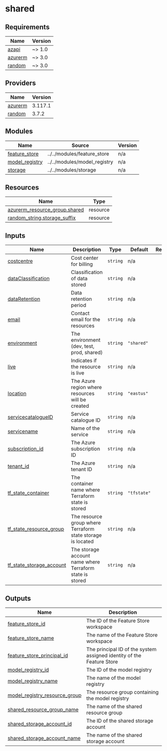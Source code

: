# shared

<!-- BEGINNING OF PRE-COMMIT-TERRAFORM DOCS HOOK -->
## Requirements

| Name | Version |
|------|---------|
| <a name="requirement_azapi"></a> [azapi](#requirement\_azapi) | ~> 1.0 |
| <a name="requirement_azurerm"></a> [azurerm](#requirement\_azurerm) | ~> 3.0 |
| <a name="requirement_random"></a> [random](#requirement\_random) | ~> 3.0 |

## Providers

| Name | Version |
|------|---------|
| <a name="provider_azurerm"></a> [azurerm](#provider\_azurerm) | 3.117.1 |
| <a name="provider_random"></a> [random](#provider\_random) | 3.7.2 |

## Modules

| Name | Source | Version |
|------|--------|---------|
| <a name="module_feature_store"></a> [feature\_store](#module\_feature\_store) | ../../modules/feature_store | n/a |
| <a name="module_model_registry"></a> [model\_registry](#module\_model\_registry) | ../../modules/model_registry | n/a |
| <a name="module_storage"></a> [storage](#module\_storage) | ../../modules/storage | n/a |

## Resources

| Name | Type |
|------|------|
| [azurerm_resource_group.shared](https://registry.terraform.io/providers/hashicorp/azurerm/latest/docs/resources/resource_group) | resource |
| [random_string.storage_suffix](https://registry.terraform.io/providers/hashicorp/random/latest/docs/resources/string) | resource |

## Inputs

| Name | Description | Type | Default | Required |
|------|-------------|------|---------|:--------:|
| <a name="input_costcentre"></a> [costcentre](#input\_costcentre) | Cost center for billing | `string` | n/a | yes |
| <a name="input_dataClassification"></a> [dataClassification](#input\_dataClassification) | Classification of data stored | `string` | n/a | yes |
| <a name="input_dataRetention"></a> [dataRetention](#input\_dataRetention) | Data retention period | `string` | n/a | yes |
| <a name="input_email"></a> [email](#input\_email) | Contact email for the resources | `string` | n/a | yes |
| <a name="input_environment"></a> [environment](#input\_environment) | The environment (dev, test, prod, shared) | `string` | `"shared"` | no |
| <a name="input_live"></a> [live](#input\_live) | Indicates if the resource is live | `string` | n/a | yes |
| <a name="input_location"></a> [location](#input\_location) | The Azure region where resources will be created | `string` | `"eastus"` | no |
| <a name="input_servicecatalogueID"></a> [servicecatalogueID](#input\_servicecatalogueID) | Service catalogue ID | `string` | n/a | yes |
| <a name="input_servicename"></a> [servicename](#input\_servicename) | Name of the service | `string` | n/a | yes |
| <a name="input_subscription_id"></a> [subscription\_id](#input\_subscription\_id) | The Azure subscription ID | `string` | n/a | yes |
| <a name="input_tenant_id"></a> [tenant\_id](#input\_tenant\_id) | The Azure tenant ID | `string` | n/a | yes |
| <a name="input_tf_state_container"></a> [tf\_state\_container](#input\_tf\_state\_container) | The container name where Terraform state is stored | `string` | `"tfstate"` | no |
| <a name="input_tf_state_resource_group"></a> [tf\_state\_resource\_group](#input\_tf\_state\_resource\_group) | The resource group where Terraform state storage is located | `string` | n/a | yes |
| <a name="input_tf_state_storage_account"></a> [tf\_state\_storage\_account](#input\_tf\_state\_storage\_account) | The storage account name where Terraform state is stored | `string` | n/a | yes |

## Outputs

| Name | Description |
|------|-------------|
| <a name="output_feature_store_id"></a> [feature\_store\_id](#output\_feature\_store\_id) | The ID of the Feature Store workspace |
| <a name="output_feature_store_name"></a> [feature\_store\_name](#output\_feature\_store\_name) | The name of the Feature Store workspace |
| <a name="output_feature_store_principal_id"></a> [feature\_store\_principal\_id](#output\_feature\_store\_principal\_id) | The principal ID of the system assigned identity of the Feature Store |
| <a name="output_model_registry_id"></a> [model\_registry\_id](#output\_model\_registry\_id) | The ID of the model registry |
| <a name="output_model_registry_name"></a> [model\_registry\_name](#output\_model\_registry\_name) | The name of the model registry |
| <a name="output_model_registry_resource_group"></a> [model\_registry\_resource\_group](#output\_model\_registry\_resource\_group) | The resource group containing the model registry |
| <a name="output_shared_resource_group_name"></a> [shared\_resource\_group\_name](#output\_shared\_resource\_group\_name) | The name of the shared resource group |
| <a name="output_shared_storage_account_id"></a> [shared\_storage\_account\_id](#output\_shared\_storage\_account\_id) | The ID of the shared storage account |
| <a name="output_shared_storage_account_name"></a> [shared\_storage\_account\_name](#output\_shared\_storage\_account\_name) | The name of the shared storage account |
<!-- END OF PRE-COMMIT-TERRAFORM DOCS HOOK -->
